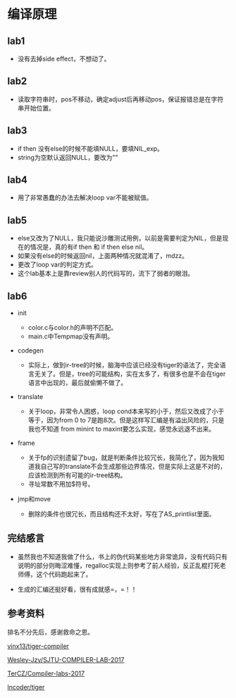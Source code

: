 # 编译原理

## lab1

- 没有去掉side effect，不想动了。

## lab2

- 读取字符串时，pos不移动，确定adjust后再移动pos，保证报错总是在字符串开始位置。

## lab3

- if then 没有else的时候不能填NULL，要填NIL_exp。
- string为空默认返回NULL，要改为""

## lab4

- 用了非常愚蠢的办法去解决loop var不能被赋值。

## lab5

- else又改为了NULL，我只能说沙雕测试用例，以前是需要判定为NIL，但是现在的情况是，真的有if then 和 if then else nil。
- 如果没有else的时候返回nil，上面两种情况就混淆了，mdzz。
- 更改了loop var的判定方式。
- 这个lab基本上是靠review别人的代码写的，流下了弱者的眼泪。

## lab6

- init
  - color.c与color.h的声明不匹配。
  - main.c中Tempmap没有声明。

- codegen
  - 实际上，做到ir-tree的时候，脑海中应该已经没有tiger的语法了，完全语言无关了。但是，tree的可能结构，实在太多了，有很多也是不会在tiger语言中出现的，最后就偷懒不做了。

- translate
  - 关于loop，非常令人困惑，loop cond本来写的小于，然后又改成了小于等于，因为from 0 to 7是跑8次。但是这样写汇编是有溢出风险的，只是我也不知道 from minint to maxint要怎么实现，感觉永远退不出来。

- frame
  - 关于fp的识别遗留了bug，就是判断条件比较冗长，我简化了，因为我知道我自己写的translate不会生成那些边界情况，但是实际上这是不对的，应该检测到所有可能的ir-tree结构。
  - 寻址常数不用加$符号。

- jmp和move
  - 删除的条件也很冗长，而且结构还不太好，写在了AS_printlist里面。

## 完结感言

- 虽然我也不知道我做了什么，书上的伪代码某些地方非常诡异，没有代码只有说明的部分则晦涩难懂，regalloc实现上则参考了前人经验，反正乱棍打死老师傅，这个代码跑起来了。

- 生成的汇编还挺好看，很有成就感=，=！！

## 参考资料

排名不分先后，感谢救命之恩。

[vinx13/tiger-compiler](https://github.com/vinx13/tiger-compiler)

[Wesley-Jzy/SJTU-COMPILER-LAB-2017](https://github.com/Wesley-Jzy/SJTU-COMPILER-LAB-2017)

[TerCZ/Compiler-labs-2017](https://github.com/TerCZ/Compiler-labs-2017)

[lncoder/tiger](https://github.com/lhcoder/tiger)